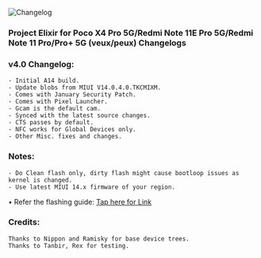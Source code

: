 ![Changelog](https://i.imgur.com/MsgqFFz.png)

### Project Elixir for Poco X4 Pro 5G/Redmi Note 11E Pro 5G/Redmi Note 11 Pro/Pro+ 5G (veux/peux) Changelogs

### v4.0 Changelog:

```
- Initial A14 build.
- Update blobs from MIUI V14.0.4.0.TKCMIXM.
- Comes with January Security Patch.
- Comes with Pixel Launcher.
- Gcam is the default cam.
- Synced with the latest source changes.
- CTS passes by default.
- NFC works for Global Devices only.
- Other Misc. fixes and changes.
```
### Notes:

```
- Do Clean flash only, dirty flash might cause bootloop issues as kernel is changed.
- Use latest MIUI 14.x firmware of your region.
```
• Refer the flashing guide: [Tap here for Link](https://github.com/ProjectElixir-Devices/Wiki/blob/UNO/veux.md)

### Credits:

```
Thanks to Nippon and Ramisky for base device trees.
Thanks to Tanbir, Rex for testing.
```
